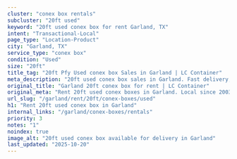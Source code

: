 ```yaml
---
cluster: "conex box rentals"
subcluster: "20ft used"
keyword: "20ft used conex box for rent Garland, TX"
intent: "Transactional-Local"
page_type: "Location-Product"
city: "Garland, TX"
service_type: "conex box"
condition: "Used"
size: "20ft"
title_tag: "20ft Pfy Used conex box Sales in Garland | LC Container"
meta_description: "20ft used conex box sales in Garland. Fast delivery, competitive pricing. Serving conex boxes area. Quote ID: LP9. Call (214) 524-4168 for your free quote today."
original_title: "Garland 20ft conex box for rent | LC Container"
original_meta: "Rent 20ft used conex boxes in Garland. Local since 2003. Flexible rental terms. Same-week delivery available. Get your free quote — call (214) 524-4168 today."
url_slug: "/garland/rent/20ft/conex-boxes/used"
h1: "Rent 20ft used conex box in Garland"
internal_links: "/garland/conex-boxes/rentals"
priority: 3
notes: "1"
noindex: true
image_alt: "20ft used conex box available for delivery in Garland"
last_updated: "2025-10-20"
---
```


<!-- TODO: Add unique city/inventory copy, images, and internal links here. -->

